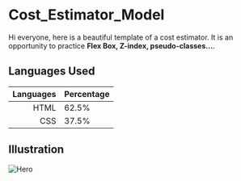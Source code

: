 # Cost_Estimator_Model
Hi everyone, here is a beautiful template of a cost estimator. It is an opportunity to practice **Flex Box, Z-index, pseudo-classes...**.

## Languages Used

| **Languages** | **Percentage** |
|-----:|-----------|
| HTML | 62.5% |
| CSS | 37.5% |

## Illustration

![Hero](https://i.ibb.co/M9Xhyn3/Cost-Estimator.png)

